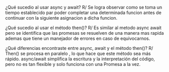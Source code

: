 ¿Qué sucedio al usar async y await?
R/ Se logra observar como se toma un tiempo establecido par poder completar una determinada funcion
antes de continuar con la siguiente asignacion a dicha funcion. 

¿Qué sucedio al usar el método then()?
R/ Es similar al metodo async await pero se identifica que las promesas se resuelven de una manera mas rapida
ademas que tiene un manejador de errores en caso de equivocarnos.

¿Qué diferencias encontraste entre async, await y el método then()?
R/ Then() se procesa en paralelo , lo que hace que este método sea más rápido. async/await simplifica la escritura y la interpretación del código, pero no es tan flexible y solo funciona con una Promesa a la vez.